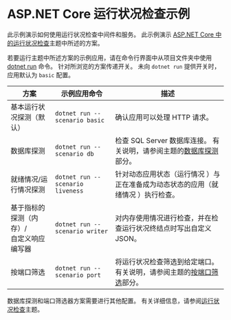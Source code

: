 # <a name="aspnet-core-health-check-sample"></a>ASP.NET Core 运行状况检查示例

此示例演示如何使用运行状况检查中间件和服务。 此示例演示 [ASP.NET Core 中的运行状况检查](https://docs.microsoft.com/aspnet/core/host-and-deploy/health-checks)主题中所述的方案。

若要运行主题中所述方案的示例应用，请在命令行界面中从项目文件夹中使用 [dotnet run](https://docs.microsoft.com/dotnet/core/tools/dotnet-run) 命令。 针对所浏览的方案传递开关。 未向 `dotnet run` 提供开关时，应用默认为 `basic` 配置。

| 方案                                               | 示例应用命令               | 描述 |
| ------------------------------------------------------ | -------------------------------- | ----------- |
| 基本运行状况探测（默认）                           | `dotnet run --scenario basic`    | 确认应用可以处理 HTTP 请求。 |
| 数据库探测                                         | `dotnet run --scenario db`       | 检查 SQL Server 数据库连接。 有关说明，请参阅主题的[数据库探测](https://docs.microsoft.com/aspnet/core/host-and-deploy/health-checks#database-probe)部分。 |
| 就绪情况/运行情况探测                              | `dotnet run --scenario liveness` | 针对动态应用状态（运行情况  ）与正在准备成为动态状态的应用（就绪情况  ）执行检查。 |
| 基于指标的探测（内存）/<br>自定义响应编写器 | `dotnet run --scenario writer`   | 对内存使用情况进行检查，并在检查运行状况终结点时写出自定义 JSON。 |
| 按端口筛选                                         | `dotnet run --scenario port`     | 将运行状况检查筛选到给定端口。 有关说明，请参阅主题的[按端口筛选](https://docs.microsoft.com/aspnet/core/host-and-deploy/health-checks#filter-by-port)部分。 |

数据库探测和端口筛选器方案需要进行其他配置。 有关详细信息，请参阅[运行状况检查](https://docs.microsoft.com/aspnet/core/host-and-deploy/health-checks)主题。
